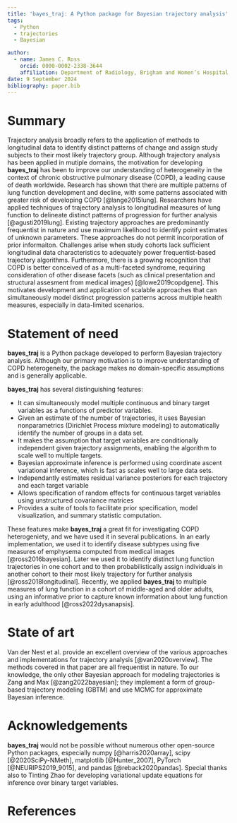 ```yaml
---
title: 'bayes_traj: A Python package for Bayesian trajectory analysis'
tags:
  - Python
  - trajectories
  - Bayesian

author:
  - name: James C. Ross
    orcid: 0000-0002-2338-3644
    affiliation: Department of Radiology, Brigham and Women’s Hospital, Harvard Medical School, Boston, MA, USA
date: 9 September 2024
bibliography: paper.bib
---
```

# Summary 

Trajectory analysis broadly refers to the application of methods to
longitudinal data to identify distinct patterns of change and assign study
subjects to their most likely trajectory group.
Although trajectory analysis has been applied in mutiple
domains, the motivation for developing **bayes_traj** has been to improve our
understanding of
heterogeneity in the context of chronic obstructive pulmonary disease (COPD), a
leading cause of death worldwide. Research has shown that there are multiple
patterns of lung function development and decline, with some patterns associated
with greater risk of developing COPD [@lange2015lung]. Researchers have applied techniques
of trajectory analysis to longitudinal measures of lung function to delineate
distinct patterns of progression for further analysis [@agusti2019lung].
Existing trajectory approaches
are predominantly frequentist in nature and use maximum likelihood to identify point
estimates of unknown parameters. These approaches do not permit incorporation of prior informaiton.
Challenges arise when study cohorts lack sufficient longitudinal data characteristics
to adequately power frequentist-based trajectory algorithms. Furthermore, there
is a growing recognition that COPD is better conceived of as a multi-faceted syndrome,
requiring consideration of other disease facets (such as clinical presentation
and structural assesment from medical images) [@lowe2019copdgene]. This
motivates development and
application of scalable approaches that can simultaneously model distinct progression
patterns across multiple health measures, especially in data-limited scenarios.

# Statement of need

**bayes_traj** is a Python package developed to perform Bayesian trajectory analysis.
Although our primary motivation is to improve understanding of COPD heterogeneity,
the package makes no domain-specific assumptions and is generally applicable.

**bayes_traj** has several distinguishing features:
* It can simultaneously model multiple continuous and binary target
variables as a functions of predictor variables.
* Given an estimate of the number of trajectories, it uses
Bayesian nonparametrics (Dirichlet Process mixture modeling) to automatically
identify the number of groups in a data set. 
* It makes the assumption that target variables are conditionally independent
given trajectory assignments, enabling the algorithm to scale well to multiple
targets.
* Bayesian approximate inference is performed using coordinate ascent variational
inference, which is fast as scales well to large data sets.
* Independantly estimates residual variance posteriors for each trajectory and
each target variable
* Allows specification of random effects for continuous target variables using
unstructured covariance matrices
* Provides a suite of tools to facilitate prior specification, model
visualization, and summary statistic computation. 

These features make **bayes_traj** a great fit for investigating COPD
heterogeniety, and we have used it in several publications. In an early
implementation, we used it to identify disease subtypes using five measures
of emphysema computed from medical images [@ross2016bayesian]. Later we used
it to identify distinct lung
function trajectories in one cohort and to then probabilistically assign
individuals in another cohort to their most likely trajectory for further
analysis [@ross2018longitudinal]. Recently, we applied **bayes_traj** to
multiple measures of lung function in a cohort of middle-aged and
older adults, using an informative prior to capture known information
about lung function in early adulthood [@ross2022dysanapsis].

# State of art

Van der Nest et al. provide an excellent overview of the various approaches
and implementations for trajectory analysis [@van2020overview]. The methods
covered in that paper are all frequentist in nature. To our knowledge, the
only other Bayesian approach for modeling trajectories is Zang and Max 
[@zang2022bayesian]; they implement a form of group-based trajectory modeling
(GBTM) and use MCMC for approximate Bayesian inference.

# Acknowledgements

**bayes_traj** would not be possible without numerous other open-source
Python packages, especially numpy [@harris2020array], scipy [@2020SciPy-NMeth],
matplotlib [@Hunter_2007], PyTorch [@NEURIPS2019_9015], and
pandas [@reback2020pandas]. Special thanks also to Tinting Zhao for developing
variational update equations for inference over binary target variables.

# References